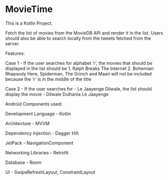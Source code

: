 # MovieTime

This is a Kotlin Project.

Fetch the list of movies from the MovieDB API and render it in the list. Users should also be able to search locally from the tweets fetched from the server.


Features:

Case 1 - If the user searches for alphabet ‘r’, the movies that should be displayed in the list should be 1. Ralph Breaks The Internet 2. Bohemian Rhapsody Here, Spiderman, The Grinch and Maari will not be included because the ‘r’ is in the middle of the title

Case 2 - If the user searches for - Le Jaayenge Dilwale, the list should display the movie - Dilwale Dulhania Le Jaayenge

Android Components used:

Development Language - Kotlin

Architecture - MVVM

Dependency Injection - Dagger Hilt

JetPack - NavigationComponent

Networking Libraries - Retrofit

Database - Room

UI - SwipeRefreshLayout, ConstraintLayout
